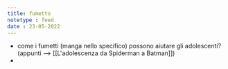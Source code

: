 ```yaml
---
title: fumetto
notetype : feed
date : 23-05-2022
---
```


- come i fumetti (manga nello specifico) possono aiutare gli adolescenti? (appunti --> [[L'adolescenza da Spiderman a Batman]])
- 
